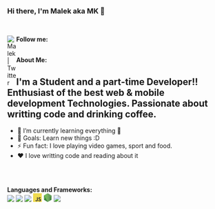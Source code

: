 ### Hi there, I'm Malek aka MK 👋 
<br />

**Follow me:** 
 <a href="https://twitter.com/ZaagMalek">
  <img align="left" alt="Malek| Twitter" width="21px" src="https://raw.githubusercontent.com/anuraghazra/anuraghazra/master/assets/twitter.svg"/>
</a>
<br />
<br />

**About Me:**

## I'm a Student and a part-time Developer!! Enthusiast of the best web & mobile development Technologies. Passionate about writting code and drinking coffee.

- 🌱 I’m currently learning everything 🤣
- 🥅 Goals: Learn new things :D
- ⚡ Fun fact: I love playing video games, sport and food.
- ❤️ I love writting code and reading about it
<br />
<br />

**Languages and Frameworks:**  
<code><img height="20" src="https://raw.githubusercontent.com/jmnote/z-icons/master/svg/c.svg"></code>
<code><img height="20" src="https://raw.githubusercontent.com/jmnote/z-icons/master/svg/cpp.svg"></code>
<code><img height="20" src="https://raw.githubusercontent.com/jmnote/z-icons/master/svg/bootstrap.svg"></code>
<code><img height="20" src="https://raw.githubusercontent.com/github/explore/80688e429a7d4ef2fca1e82350fe8e3517d3494d/topics/javascript/javascript.png"></code>
<code><img height="20" src="https://raw.githubusercontent.com/github/explore/80688e429a7d4ef2fca1e82350fe8e3517d3494d/topics/nodejs/nodejs.png"></code> 
<code><img height="20" src="https://raw.githubusercontent.com/jmnote/z-icons/master/svg/bash.svg"></code>

